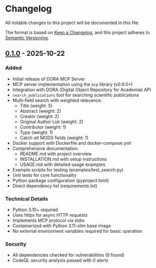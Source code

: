 # Changelog

All notable changes to this project will be documented in this file.

The format is based on [Keep a Changelog](https://keepachangelog.com/en/1.0.0/),
and this project adheres to [Semantic Versioning](https://semver.org/spec/v2.0.0.html).

## [0.1.0] - 2025-10-22

### Added
- Initial release of DORA MCP Server
- MCP server implementation using the `mcp` library (v0.9.0+)
- Integration with DORA (Digital Object Repository for Academia) API
- `search_publications` tool for searching scientific publications
- Multi-field search with weighted relevance:
  - Title (weight: 5)
  - Abstract (weight: 2)  
  - Creator (weight: 2)
  - Original Author List (weight: 2)
  - Contributor (weight: 1)
  - Type (weight: 1)
  - Catch-all MODS fields (weight: 1)
- Docker support with Dockerfile and docker-compose.yml
- Comprehensive documentation:
  - README.md with project overview
  - INSTALLATION.md with setup instructions
  - USAGE.md with detailed usage examples
- Example scripts for testing (examples/test_search.py)
- Unit tests for core functionality
- Python package configuration (pyproject.toml)
- Direct dependency list (requirements.txt)

### Technical Details
- Python 3.10+ required
- Uses httpx for async HTTP requests
- Implements MCP protocol via stdio
- Containerized with Python 3.11-slim base image
- No external environment variables required for basic operation

### Security
- All dependencies checked for vulnerabilities (0 found)
- CodeQL security analysis passed with 0 alerts

[0.1.0]: https://github.com/Snowwpanda/dora_mcp/releases/tag/v0.1.0
